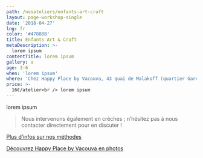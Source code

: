 ```yaml
---
path: /nosateliers/enfants-art-craft
layout: page-workshop-single
date: '2018-04-27'
lng: fr
color: '#47888B'
title: Enfants Art & Craft
metaDescription: >-
  lorem ipsum
contentTitle: lorem ipsum
gallery: a
age: 3-6
when: 'lorem ipsum'
where: 'Chez Happy Place by Vacouva, 43 quai de Malakoff (quartier Gare Sud)'
price: >-
  16€/atelier<br /> lorem ipsum
---
```


lorem ipsum

> Nous intervenons également en crèches ; n’hésitez pas à nous contacter directement pour en discuter !

[Plus d’infos sur nos méthodes](./pedagogie)

[Découvrez Happy Place by Vacouva en photos](./nosateliers#gallery)
